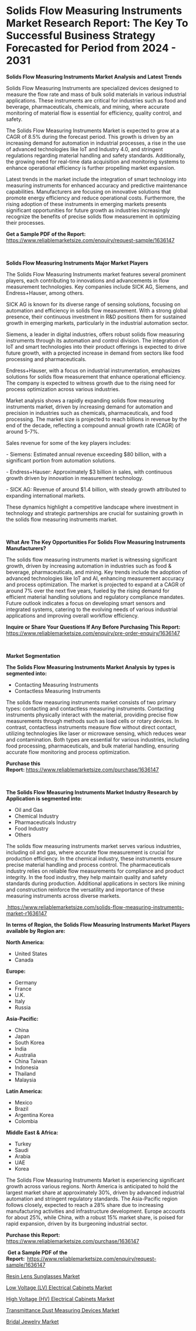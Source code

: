 <p><h1>Solids Flow Measuring Instruments Market Research Report: The Key To Successful Business Strategy Forecasted for Period from 2024 - 2031</h1></p><p><strong>Solids Flow Measuring Instruments Market Analysis and Latest Trends</strong></p>
<p><p>Solids Flow Measuring Instruments are specialized devices designed to measure the flow rate and mass of bulk solid materials in various industrial applications. These instruments are critical for industries such as food and beverage, pharmaceuticals, chemicals, and mining, where accurate monitoring of material flow is essential for efficiency, quality control, and safety.</p><p>The Solids Flow Measuring Instruments Market is expected to grow at a CAGR of 8.5% during the forecast period. This growth is driven by an increasing demand for automation in industrial processes, a rise in the use of advanced technologies like IoT and Industry 4.0, and stringent regulations regarding material handling and safety standards. Additionally, the growing need for real-time data acquisition and monitoring systems to enhance operational efficiency is further propelling market expansion.</p><p>Latest trends in the market include the integration of smart technology into measuring instruments for enhanced accuracy and predictive maintenance capabilities. Manufacturers are focusing on innovative solutions that promote energy efficiency and reduce operational costs. Furthermore, the rising adoption of these instruments in emerging markets presents significant opportunities for future growth as industries increasingly recognize the benefits of precise solids flow measurement in optimizing their processes.</p></p>
<p><strong>Get a Sample PDF of the Report:&nbsp;</strong> <a href="https://www.reliablemarketsize.com/enquiry/request-sample/1636147">https://www.reliablemarketsize.com/enquiry/request-sample/1636147</a></p>
<p>&nbsp;</p>
<p><strong>Solids Flow Measuring Instruments Major Market Players</strong></p>
<p><p>The Solids Flow Measuring Instruments market features several prominent players, each contributing to innovations and advancements in flow measurement technologies. Key companies include SICK AG, Siemens, and Endress+Hauser, among others.</p><p>SICK AG is known for its diverse range of sensing solutions, focusing on automation and efficiency in solids flow measurement. With a strong global presence, their continuous investment in R&D positions them for sustained growth in emerging markets, particularly in the industrial automation sector.</p><p>Siemens, a leader in digital industries, offers robust solids flow measuring instruments through its automation and control division. The integration of IoT and smart technologies into their product offerings is expected to drive future growth, with a projected increase in demand from sectors like food processing and pharmaceuticals.</p><p>Endress+Hauser, with a focus on industrial instrumentation, emphasizes solutions for solids flow measurement that enhance operational efficiency. The company is expected to witness growth due to the rising need for process optimization across various industries.</p><p>Market analysis shows a rapidly expanding solids flow measuring instruments market, driven by increasing demand for automation and precision in industries such as chemicals, pharmaceuticals, and food processing. The market size is projected to reach billions in revenue by the end of the decade, reflecting a compound annual growth rate (CAGR) of around 5-7%.</p><p>Sales revenue for some of the key players includes:</p><p>- Siemens: Estimated annual revenue exceeding $80 billion, with a significant portion from automation solutions.</p><p>- Endress+Hauser: Approximately $3 billion in sales, with continuous growth driven by innovation in measurement technology.</p><p>- SICK AG: Revenue of around $1.4 billion, with steady growth attributed to expanding international markets.</p><p>These dynamics highlight a competitive landscape where investment in technology and strategic partnerships are crucial for sustaining growth in the solids flow measuring instruments market.</p></p>
<p>&nbsp;</p>
<p><strong>What Are The Key Opportunities For Solids Flow Measuring Instruments Manufacturers?</strong></p>
<p><p>The solids flow measuring instruments market is witnessing significant growth, driven by increasing automation in industries such as food & beverage, pharmaceuticals, and mining. Key trends include the adoption of advanced technologies like IoT and AI, enhancing measurement accuracy and process optimization. The market is projected to expand at a CAGR of around 7% over the next five years, fueled by the rising demand for efficient material handling solutions and regulatory compliance mandates. Future outlook indicates a focus on developing smart sensors and integrated systems, catering to the evolving needs of various industrial applications and improving overall workflow efficiency.</p></p>
<p><strong>Inquire or Share Your Questions If Any Before Purchasing This Report:</strong> <a href="https://www.reliablemarketsize.com/enquiry/pre-order-enquiry/1636147">https://www.reliablemarketsize.com/enquiry/pre-order-enquiry/1636147</a></p>
<p>&nbsp;</p>
<p><strong>Market Segmentation</strong></p>
<p><strong>The Solids Flow Measuring Instruments Market Analysis by types is segmented into:</strong></p>
<p><ul><li>Contacting Measuring Instruments</li><li>Contactless Measuring Instruments</li></ul></p>
<p><p>The solids flow measuring instruments market consists of two primary types: contacting and contactless measuring instruments. Contacting instruments physically interact with the material, providing precise flow measurements through methods such as load cells or rotary devices. In contrast, contactless instruments measure flow without direct contact, utilizing technologies like laser or microwave sensing, which reduces wear and contamination. Both types are essential for various industries, including food processing, pharmaceuticals, and bulk material handling, ensuring accurate flow monitoring and process optimization.</p></p>
<p><strong>Purchase this Report:&nbsp;</strong><a href="https://www.reliablemarketsize.com/purchase/1636147">https://www.reliablemarketsize.com/purchase/1636147</a></p>
<p>&nbsp;</p>
<p><strong>The Solids Flow Measuring Instruments Market Industry Research by Application is segmented into:</strong></p>
<p><ul><li>Oil and Gas</li><li>Chemical Industry</li><li>Pharmaceuticals Industry</li><li>Food Industry</li><li>Others</li></ul></p>
<p><p>The solids flow measuring instruments market serves various industries, including oil and gas, where accurate flow measurement is crucial for production efficiency. In the chemical industry, these instruments ensure precise material handling and process control. The pharmaceuticals industry relies on reliable flow measurements for compliance and product integrity. In the food industry, they help maintain quality and safety standards during production. Additional applications in sectors like mining and construction reinforce the versatility and importance of these measuring instruments across diverse markets.</p></p>
<p><a href="https://www.reliablemarketsize.com/solids-flow-measuring-instruments-market-r1636147">&nbsp;https://www.reliablemarketsize.com/solids-flow-measuring-instruments-market-r1636147</a></p>
<p><strong>In terms of Region, the Solids Flow Measuring Instruments Market Players available by Region are:</strong></p>
<p>
    <p> <strong> North America: </strong>
        <ul>
            <li>United States</li>
            <li>Canada</li>
        </ul>
        </p> 
    <p> <strong> Europe: </strong>
        <ul>
            <li>Germany</li>
            <li>France</li>
            <li>U.K.</li>
            <li>Italy</li>
            <li>Russia</li>
        </ul>
        </p> 
    <p> <strong> Asia-Pacific: </strong>
        <ul>
            <li>China</li>
            <li>Japan</li>
            <li>South Korea</li>
            <li>India</li>
            <li>Australia</li>
            <li>China Taiwan</li>
            <li>Indonesia</li>
            <li>Thailand</li>
            <li>Malaysia</li>
        </ul>
        </p> 
    <p> <strong> Latin America: </strong>
        <ul>
            <li>Mexico</li>
            <li>Brazil</li>
            <li>Argentina Korea</li>
            <li>Colombia</li>
        </ul>
        </p> 
    <p> <strong> Middle East & Africa: </strong>
        <ul>
            <li>Turkey</li>
            <li>Saudi</li>
            <li>Arabia</li>
            <li>UAE</li>
            <li>Korea</li>
        </ul>
    </p>
    </p>
<p><p>The Solids Flow Measuring Instruments Market is experiencing significant growth across various regions. North America is anticipated to hold the largest market share at approximately 30%, driven by advanced industrial automation and stringent regulatory standards. The Asia-Pacific region follows closely, expected to reach a 28% share due to increasing manufacturing activities and infrastructure development. Europe accounts for about 25%, while China, with a robust 15% market share, is poised for rapid expansion, driven by its burgeoning industrial sector.</p></p>
<p><strong>Purchase this Report: </strong><a href="https://www.reliablemarketsize.com/purchase/1636147">https://www.reliablemarketsize.com/purchase/1636147</a></p>
<p>&nbsp;<strong>Get a Sample PDF of the Report:&nbsp;&nbsp;</strong><a href="https://www.reliablemarketsize.com/enquiry/request-sample/1636147">https://www.reliablemarketsize.com/enquiry/request-sample/1636147</a></p>
<p><strong></strong></p>
<p><p><a href="https://issuu.com/reportprime-2/docs/resin-lens-sunglasses-market-size-2_84f4517062eef3">Resin Lens Sunglasses Market</a></p><p><a href="https://medium.com/@sadiejast2023/low-voltage-lv-electrical-cabinets-market-share-and-new-trends-analysis-by-its-type-df002750e07e?postPublishedType=repub">Low Voltage (LV) Electrical Cabinets Market</a></p><p><a href="https://medium.com/@sadiejast2023/unveiling-market-trends-global-high-voltage-hv-electrical-cabinets-market-growth-and-regional-7b3ab0731f73?postPublishedType=repub">High Voltage (HV) Electrical Cabinets Market</a></p><p><a href="https://github.com/pizolina/Market-Research-Report-List-6/blob/main/transmittance-dust-measuring-devices-market.md">Transmittance Dust Measuring Devices Market</a></p><p><a href="https://www.linkedin.com/pulse/global-bridal-jewelry-industry-types-applications-market-players-kdkvc?trackingId=m1en7OHjRti310aUZBashw%3D%3D">Bridal Jewelry Market</a></p></p>